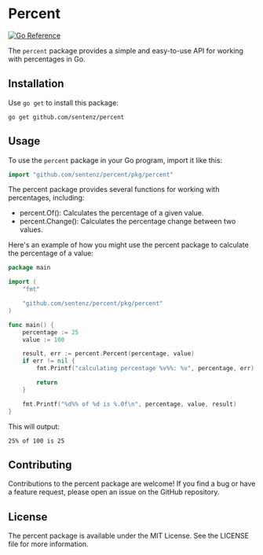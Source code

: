 # Percent

[![Go Reference](https://pkg.go.dev/badge/github.com/sentenz/percent.svg)](https://pkg.go.dev/github.com/sentenz/percent)

The `percent` package provides a simple and easy-to-use API for working with percentages in Go.

## Installation

Use `go get` to install this package:

```shell
go get github.com/sentenz/percent
```

## Usage

To use the `percent` package in your Go program, import it like this:

```go
import "github.com/sentenz/percent/pkg/percent"
```

The percent package provides several functions for working with percentages, including:

- percent.Of(): Calculates the percentage of a given value.
- percent.Change(): Calculates the percentage change between two values.

Here's an example of how you might use the percent package to calculate the percentage of a value:

```go
package main

import (
    "fmt"

    "github.com/sentenz/percent/pkg/percent"
)

func main() {
    percentage := 25
    value := 100

    result, err := percent.Percent(percentage, value)
    if err != nil {
        fmt.Printf("calculating percentage %v%%: %v", percentage, err)

        return
    }

    fmt.Printf("%d%% of %d is %.0f\n", percentage, value, result)
}
```

This will output:

```shell
25% of 100 is 25
```

## Contributing

Contributions to the percent package are welcome! If you find a bug or have a feature request, please open an issue on the GitHub repository.

## License

The percent package is available under the MIT License. See the LICENSE file for more information.
